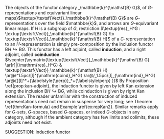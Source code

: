 
The objects of the functor category _\mathbbe{k}^{\mathsf{B} G}$, of $G$-representations and equivariant linear maps}$\textup{\textsf{Vect}}_\mathbbe{k}^{\mathsf{B} G}$ are $G$-representations over the field $\mathbbe{k}$, and arrows are $G$-equivariant linear maps. If $H$ is a subgroup of $G$, restriction $\textup{res}_H^G : \textup{\textsf{Vect}}_\mathbbe{k}^{\mathsf{B} G} \to \textup{\textsf{Vect}}_\mathbbe{k}^{\mathsf{B} H}$ of a $G$-representation to an $H$-representation is simply pre-composition by the inclusion functor $\mathsf{B} H \hookrightarrow \mathsf{B} G$. This functor has a left adjoint, called **induction**, and a  right adjoint, called **coinduction**.
  $\vcenter{\xymatrix{\textup{\textsf{Vect}}_\mathbbe{k}^{\mathsf{B} G}  \ar[r]|{\mathrm{res}_H^G} & \textup{\textsf{Vect}}_\mathbbe{k}^{\mathsf{B} H} \ar@/^1.5pc/[l]^{\mathrm{coind}_H^G} \ar@/_1.5pc/[l]_{\mathrm{ind}_H^G} \ar@{}[l]^*+{\labelstyle{\perp}}_*+{\labelstyle\perp} }}$
  By Proposition \ref{prop:kan-adjoint}, the induction functor is given by left Kan extension along the inclusion $\mathsf{B} H \hookrightarrow \mathsf{B} G$, while coinduction is given by right Kan extension. The reader unfamiliar with the construction of induced representations need not remain in suspense for very long; see Theorem \ref{thm:Kan-formula} and Example \ref{ex:repKan2}. Similar remarks apply for $G$-sets, $G$-spaces, based $G$-spaces, or indeed $G$-objects in any category, although if the ambient category has few limits and colimits, these adjoints need not exist.
 

SUGGESTION: induction functor